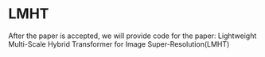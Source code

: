 # LMHT
After the paper is accepted, we will provide code for the paper: Lightweight Multi-Scale Hybrid Transformer for Image 
Super-Resolution(LMHT)
